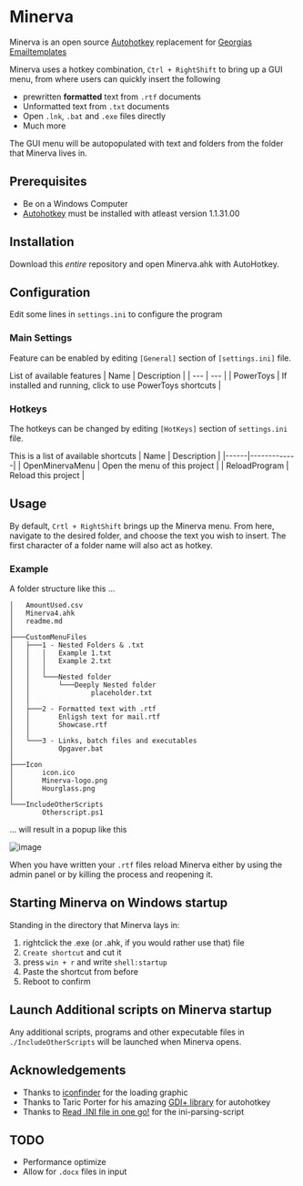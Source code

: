 # Minerva

Minerva is an open source [Autohotkey](https://www.autohotkey.com/) replacement for [Georgias Emailtemplates](https://chrome.google.com/webstore/detail/gorgias-templates-email-t/lmcngpkjkplipamgflhioabnhnopeabf?hl=en)

Minerva uses a hotkey combination, `Ctrl + RightShift` to bring up a GUI menu, from where users can quickly insert the following

- prewritten **formatted** text from `.rtf` documents
- Unformatted text from `.txt` documents
- Open `.lnk`, `.bat` and `.exe` files directly
- Much more

The GUI menu will be autopopulated with text and folders from the folder that Minerva lives in.

## Prerequisites

- Be on a Windows Computer
- [Autohotkey](https://www.autohotkey.com/) must be installed with atleast version 1.1.31.00

## Installation

Download this _entire_ repository and open Minerva.ahk with AutoHotkey.

## Configuration

Edit some lines in `settings.ini` to configure the program

### Main Settings

Feature can be enabled by editing `[General]` section of `[settings.ini]` file.

List of available features
| Name | Description |
| --- | --- |
| PowerToys | If installed and running, click to use PowerToys shortcuts |

### Hotkeys

The hotkeys can be changed by editing `[HotKeys]` section of `settings.ini` file.

This is a list of available shortcuts
| Name | Description |
|------|-------------|
| OpenMinervaMenu | Open the menu of this project |
| ReloadProgram | Reload this project |

## Usage

By default, `Crtl + RightShift` brings up the Minerva menu. From here, navigate to the desired folder, and choose the text you wish to insert.
The first character of a folder name will also act as hotkey.

### Example

A folder structure like this ...

    │   AmountUsed.csv
    │   Minerva4.ahk
    │   readme.md
    │
    ├───CustomMenuFiles
    │   ├───1 - Nested Folders & .txt
    │   │   │   Example 1.txt
    │   │   │   Example 2.txt
    │   │   │
    │   │   └───Nested folder
    │   │       └───Deeply Nested folder
    │   │               placeholder.txt
    │   │
    │   ├───2 - Formatted text with .rtf
    │   │       Enligsh text for mail.rtf
    │   │       Showcase.rtf
    │   │
    │   └───3 - Links, batch files and executables
    │           Opgaver.bat
    │
    ├───Icon
    │       icon.ico
    │       Minerva-logo.png
    │   	Hourglass.png
    │
    └───IncludeOtherScripts
            Otherscript.ps1

... will result in a popup like this

![image](https://user-images.githubusercontent.com/22538066/147783312-bd6ae0a7-7735-40c2-b499-1e3dabce35b2.png)

When you have written your `.rtf` files reload Minerva either by using the admin panel or by killing the process and reopening it.

## Starting Minerva on Windows startup

Standing in the directory that Minerva lays in:

1. rightclick the .exe (or .ahk, if you would rather use that) file
2. `Create shortcut` and cut it
3. press `win + r` and write `shell:startup`
4. Paste the shortcut from before
5. Reboot to confirm

## Launch Additional scripts on Minerva startup

Any additional scripts, programs and other expecutable files in `./IncludeOtherScripts` will be launched when Minerva opens.

## Acknowledgements

- Thanks to [iconfinder](https://www.iconfinder.com/search?q=hourglass&price=free) for the loading graphic
- Thanks to Taric Porter for his amazing [GDI+ library](https://github.com/tariqporter/Gdip/blob/master/Gdip.ahk) for autohotkey
- Thanks to [Read .INI file in one go!](https://www.autohotkey.com/board/topic/33506-read-ini-file-in-one-go/) for the ini-parsing-script

## TODO

- Performance optimize
- Allow for `.docx` files in input
